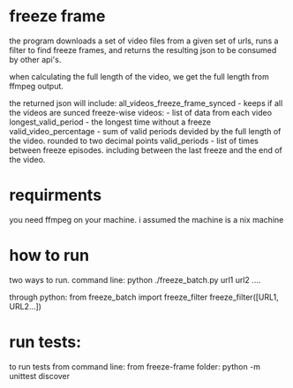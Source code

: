 # freeze frame
 
the program downloads a set of video files from a given set of urls, runs a filter to find freeze frames, and returns the resulting json to be consumed by other api's.

when calculating the full length of the video, we get the full length from ffmpeg output.

the returned json will include:
		all_videos_freeze_frame_synced - keeps if all the videos are sunced freeze-wise
		videos: - list of data from each video
				longest_valid_period - the longest time without a freeze
				valid_video_percentage - sum of valid periods devided by the full length of the video. rounded to two decimal points
				valid_periods - list of times between freeze episodes. including between the last freeze and the end of the video.

# requirments
you need ffmpeg on your machine.
i assumed the machine is a nix machine

# how to run
two ways to run.
command line:
python ./freeze_batch.py url1 url2 ....

through python:
from freeze_batch import freeze_filter
freeze_filter([URL1, URL2...])

# run tests:
to run tests from command line:
from freeze-frame folder:
python -m unittest discover